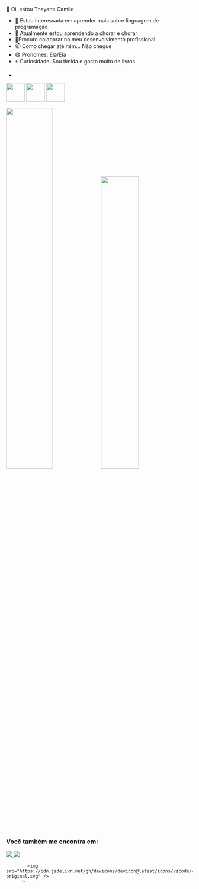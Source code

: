 👋 Oi, estou Thayane Camilo
- 👀 Estou interessada em aprender mais sobre linguagem de programação
- 🌱 Atualmente estou aprendendo a chorar e chorar
- 💞️Procuro colaborar no meu desenvolvimento profissional
- 📫 Como chegar até mim... Não chegue
- 😄 Pronomes: Ela/Ela
- ⚡ Curiosidade: Sou tímida e gosto muito de livros
<!---
thayanecamilo/thayanecamilo is a ✨ special ✨ repository because its `README.md` (this file) appears on your GitHub profile.
You can click the Preview link to take a look at your changes.
--->
- <div display="inline">
 <img width="50" height="50" src="https://cdn.jsdelivr.net/gh/devicons/devicon@latest/icons/python/python-original.svg" /> <img width="50" height="50" src="https://cdn.jsdelivr.net/gh/devicons/devicon@latest/devicon.min.css" /> <img width="50" height="50" src="https://cdn.jsdelivr.net/gh/devicons/devicon@latest/icons/vscode/vscode-original.svg" />
</div>

<img width="50%" src="https://github-readme-stats.vercel.app/api?username=thayanecamilo&show_icons=true&theme=merko"> <img width="45%" src="https://github-readme-stats.vercel.app/api/top-langs/?username=thayanecamilo&layout=compact&hide_progress=true&theme=merko">

### Você também me encontra em:
<a href="https://www.linkedin.com/in/thayane-camilo-7115a01a4/">
<img src="https://img.shields.io/badge/linkedin-%230077B5.svg?style=for-the-badge&logo=linkedin&logoColor=white" />
</a>           
<a href="https://www.instagram.com/camillothayane/">
<img src="https://img.shields.io/badge/Instagram-%23E4405F.svg?style=for-the-badge&logo=Instagram&logoColor=white" />
</a>



           
            <img src="https://cdn.jsdelivr.net/gh/devicons/devicon@latest/icons/vscode/vscode-original.svg" />
          >
          
            
         
          

